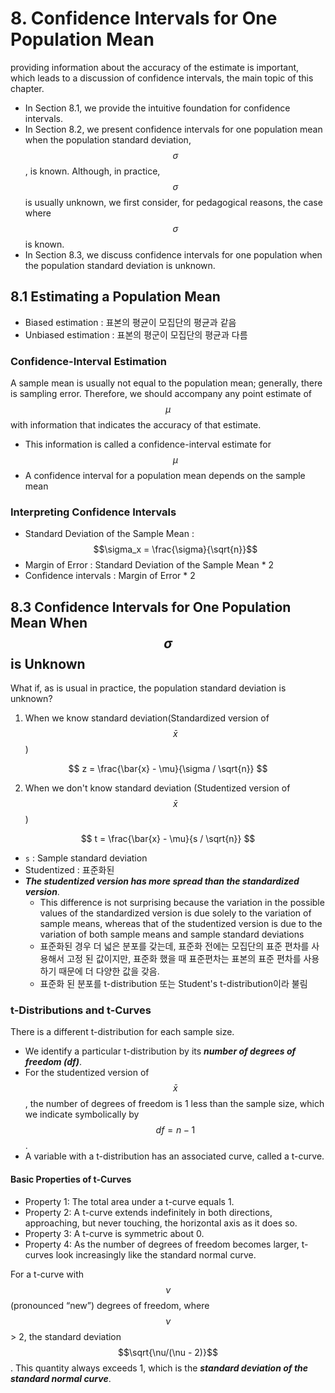 # 8. Confidence Intervals for One Population Mean

providing information about the accuracy of the estimate is important, which leads to a discussion of confidence intervals, the main topic of this chapter.

- In Section 8.1, we provide the intuitive foundation for confidence intervals.
- In Section 8.2, we present confidence intervals for one population mean when the population standard deviation, $$\sigma$$, is known. Although, in practice, $$\sigma$$ is usually unknown, we first consider, for pedagogical reasons, the case where $$\sigma$$ is known.
- In Section 8.3, we discuss confidence intervals for one population when the population standard deviation is unknown. 

## 8.1 Estimating a Population Mean

- Biased estimation : 표본의 평균이 모집단의 평균과 같음
- Unbiased estimation : 표본의 평군이 모집단의 평균과 다름

### Confidence-Interval Estimation

A sample mean is usually not equal to the population mean; generally, there is sampling error. Therefore, we should accompany any point estimate of $$\mu$$ with information that indicates the accuracy of that estimate. 

- This information is called a confidence-interval estimate for $$\mu$$ 
- A confidence interval for a population mean depends on the sample mean

### Interpreting Confidence Intervals

- Standard Deviation of the Sample Mean : $$\sigma_x = \frac{\sigma}{\sqrt{n}}$$
- Margin of Error : Standard Deviation of the Sample Mean * 2 
- Confidence intervals : Margin of Error * 2

## 8.3 Confidence Intervals for One Population Mean When $$\sigma$$ is Unknown

What if, as is usual in practice, the population standard deviation is unknown?

1. When we know standard deviation(Standardized version of $$\bar{x}$$)

$$
z = \frac{\bar{x} - \mu}{\sigma / \sqrt{n}}
$$

2. When we don't know standard deviation (Studentized version of $$\bar{x}$$ )

$$
t = \frac{\bar{x} - \mu}{s / \sqrt{n}}
$$

- `s` : Sample standard deviation
- Studentized : 표준화된
- ***The studentized version has more spread than the standardized version***.
  - This difference is not surprising because the variation in the possible values of the standardized version is due solely to the variation of sample means, whereas that of the studentized version is due to the variation of both sample means and sample standard deviations
  - 표준화된 경우 더 넓은 분포를 갖는데, 표준화 전에는 모집단의 표준 편차를 사용해서 고정 된 값이지만, 표준화 했을 때 표준편차는 표본의 표준 편차를 사용하기 때문에 더 다양한 값을  갖음.
  - 표준화 된 분포를 t-distribution 또는 Student's t-distribution이라 불림

### t-Distributions and t-Curves

There is a different t-distribution for each sample size.

- We identify a particular t-distribution by its ***number of degrees of freedom (df)***.
- For the studentized version of $$\bar{x}$$, the number of degrees of freedom is 1 less than the sample size, which we indicate symbolically by $$df = n − 1$$.
- A variable with a t-distribution has an associated curve, called a t-curve.

#### Basic Properties of t-Curves

- Property 1: The total area under a t-curve equals 1.
- Property 2: A t-curve extends indefinitely in both directions, approaching, but never touching, the horizontal axis as it does so.
- Property 3: A t-curve is symmetric about 0.
- Property 4: As the number of degrees of freedom becomes larger, t-curves look increasingly like the standard normal curve.

For a t-curve with $$\nu$$ (pronounced “new”) degrees of freedom, where $$\nu$$ > 2, the standard deviation $$\sqrt{\nu/(\nu - 2)}$$. This quantity always exceeds 1, which is the ***standard deviation of the standard normal curve***.